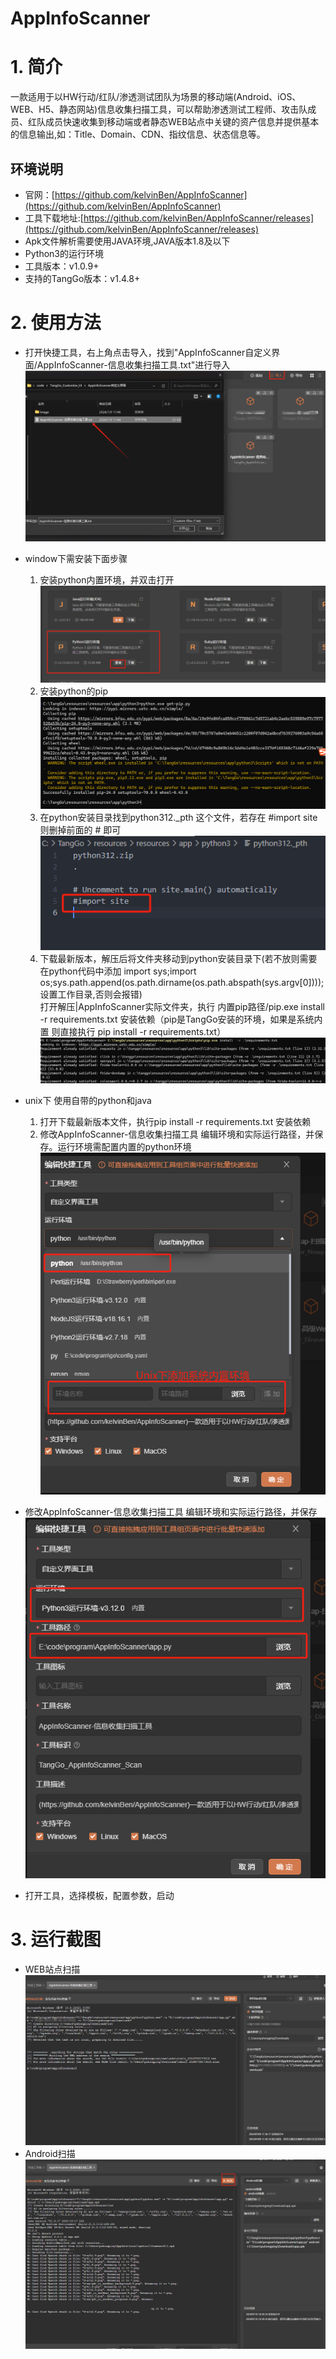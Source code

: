 # AppInfoScanner

# 1. 简介
一款适用于以HW行动/红队/渗透测试团队为场景的移动端(Android、iOS、WEB、H5、静态网站)信息收集扫描工具，可以帮助渗透测试工程师、攻击队成员、红队成员快速收集到移动端或者静态WEB站点中关键的资产信息并提供基本的信息输出,如：Title、Domain、CDN、指纹信息、状态信息等。
## 环境说明
- 官网：[https://github.com/kelvinBen/AppInfoScanner](https://github.com/kelvinBen/AppInfoScanner)
- 工具下载地址:[https://github.com/kelvinBen/AppInfoScanner/releases](https://github.com/kelvinBen/AppInfoScanner/releases)
- Apk文件解析需要使用JAVA环境,JAVA版本1.8及以下
- Python3的运行环境
- 工具版本：v1.0.9+
- 支持的TangGo版本：v1.4.8+
# 2. 使用方法
- 打开快捷工具，右上角点击导入，找到"AppInfoScanner自定义界面/AppInfoScanner-信息收集扫描工具.txt"进行导入  
  ![import.png](image/import.png)
- window下需安装下面步骤   
  1. 安装python内置环境，并双击打开   
    ![python.png](image/python1.png)
  2. 安装python的pip   
    ![pip_az.png](image/pip_az.png)
  3. 在python安装目录找到python312._pth 这个文件，若存在 #import site 则删掉前面的 # 即可   
    ![python2.png](image/python2.png)
  4. 下载最新版本，解压后将文件夹移动到python安装目录下(若不放则需要在python代码中添加 import sys;import os;sys.path.append(os.path.dirname(os.path.abspath(sys.argv[0]))); 设置工作目录,否则会报错)   
     打开解压|AppInfoScanner实际文件夹，执行 内置pip路径/pip.exe install -r requirements.txt 安装依赖（pip是TangGo安装的环境，如果是系统内置 则直接执行 pip install -r requirements.txt）   
     ![p_install1.png](image/p_install1.png)
- unix下 使用自带的python和java   
  1. 打开下载最新版本文件，执行pip install -r requirements.txt 安装依赖   
  2. 修改AppInfoScanner-信息收集扫描工具 编辑环境和实际运行路径，并保存。运行环境需配置内置的python环境   
     ![img3.png](image/img3.png)

- 修改AppInfoScanner-信息收集扫描工具 编辑环境和实际运行路径，并保存      
 ![update.png](image/update.png)
- 打开工具，选择模板，配置参数，启动   
   
# 3. 运行截图

-  WEB站点扫描
  ![img1.png](image/img1.png)
-  Android扫描
  ![img2.png](image/img2.png)

